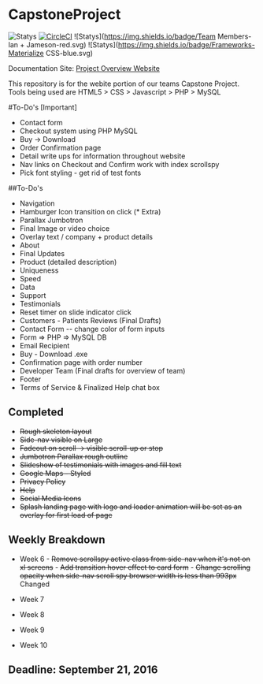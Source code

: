 # CapstoneProject

![Statys](https://img.shields.io/badge/Complete-35%25-orange.svg) [![CircleCI](https://img.shields.io/circleci/project/BrightFlair/PHP.Gt.svg?maxAge=2592000?style=flat-square)]()
![Statys](https://img.shields.io/badge/Team Members-Ian + Jameson-red.svg)
![Statys](https://img.shields.io/badge/Frameworks-Materialize CSS-blue.svg)

Documentation Site:
 [Project Overview Website](https://gorgonsmaze.github.io/CapstoneOverview/)
 
 This repository is for the webite portion of our teams Capstone Project.
 Tools being used are HTML5 > CSS > Javascript > PHP > MySQL

#To-Do's [Important]
* Contact form
* Checkout system using PHP MySQL
* Buy -> Download
* Order Confirmation page
* Detail write ups for information throughout website
* Nav links on Checkout and Confirm work with index scrollspy
* Pick font styling - get rid of test fonts 

##To-Do's
* Navigation
 * Hamburger Icon transition on click (* Extra)
* Parallax Jumbotron
 * Final Image or video choice
 * Overlay text / company + product details
* About 
 * Final Updates 
* Product (detailed description)
 * Uniqueness
 * Speed
 * Data
 * Support
* Testimonials
 * Reset timer on slide indicator click
 *  Customers - Patients Reviews (Final Drafts)
* Contact Form -- change color of form inputs
 * Form => PHP => MySQL DB 
 * Email Recipient 
* Buy - Download .exe
* Confirmation page with order number
* Developer Team (Final drafts for overview of team)
* Footer
 * Terms of Service & Finalized Help chat box 
 
## Completed
 - ~~Rough skeleton layout~~
 - ~~Side-nav visible on Large~~
 - ~~Fadeout on scroll -> visible scroll-up or stop~~
 - ~~Jumbotron Parallax rough outline~~
 - ~~Slideshow of testimonials with images and fill text~~
 - ~~Google Maps - Styled~~
 - ~~Privacy Policy~~
 - ~~Help~~
 - ~~Social Media Icons~~
 - ~~Splash landing page with logo and loader animation
    will be set as an overlay for first load of page~~

## Weekly Breakdown
* Week 6 - ~~Remove scrollspy active class from side-nav when it's not on xl screens~~
       -  ~~Add transition hover effect to card form~~
        - ~~Change scrolling opacity when side-nav scroll spy browser width is less than 993px~~ Changed
        
* Week 7
* Week 8
* Week 9
* Week 10


## Deadline: September 21, 2016